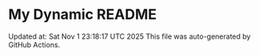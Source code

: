 # My Dynamic README
Updated at: Sat Nov  1 23:18:17 UTC 2025
This file was auto-generated by GitHub Actions.

